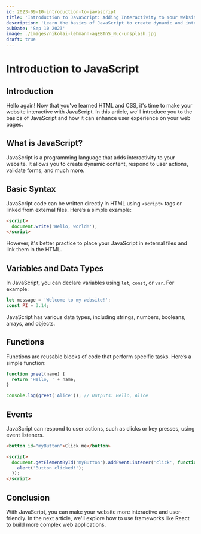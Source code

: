 ```yaml
---
id: 2023-09-10-introduction-to-javascript
title: 'Introduction to JavaScript: Adding Interactivity to Your Website'
description: 'Learn the basics of JavaScript to create dynamic and interactive web pages.'
pubDate: 'Sep 10 2023'
image: ./images/nikolai-lehmann-agEBTnS_Nuc-unsplash.jpg
draft: true
---
```


# Introduction to JavaScript

## Introduction

Hello again! Now that you've learned HTML and CSS, it's time to make your website interactive with JavaScript. In this article, we'll introduce you to the basics of JavaScript and how it can
enhance user experience on your web pages.

## What is JavaScript?

JavaScript is a programming language that adds interactivity to your website. It allows you to create dynamic content, respond to user actions, validate forms, and much more.

## Basic Syntax

JavaScript code can be written directly in HTML using `<script>` tags or linked from external files. Here’s a simple example:

```html
<script>
  document.write('Hello, world!');
</script>
```

However, it's better practice to place your JavaScript in external files and link them in the HTML.

## Variables and Data Types

In JavaScript, you can declare variables using `let`, `const`, or `var`. For example:

```javascript
let message = 'Welcome to my website!';
const PI = 3.14;
```

JavaScript has various data types, including strings, numbers, booleans, arrays, and objects.

## Functions

Functions are reusable blocks of code that perform specific tasks. Here’s a simple function:

```javascript
function greet(name) {
  return 'Hello, ' + name;
}

console.log(greet('Alice')); // Outputs: Hello, Alice
```

## Events

JavaScript can respond to user actions, such as clicks or key presses, using event listeners.

```html
<button id="myButton">Click me</button>

<script>
  document.getElementById('myButton').addEventListener('click', function () {
    alert('Button clicked!');
  });
</script>
```

## Conclusion

With JavaScript, you can make your website more interactive and user-friendly. In the next article, we'll explore how to use frameworks like React to build more complex web applications.
